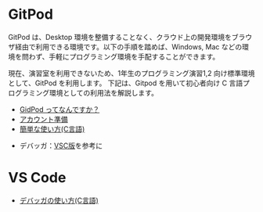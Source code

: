 
# GitPod 

GitPod は、Desktop 環境を整備することなく、クラウド上の開発環境をブラウザ経由で利用できる環境です。以下の手順を踏めば、Windows, Mac などの環境を問わず、手軽にプログラミング環境を手配することができます。

現在、演習室を利用できないため、1年生のプログラミング演習1,2 向け標準環境として、GitPod を利用します。
下記は、Gitpod を用いて初心者向け C 言語プログラミング環境としての利用法を解説します。

* [GidPod ってなんですか？](gitpod/intro.md)
* [アカウント準備](gitpod/account.md)
* [簡単な使い方(C言語)](gitpod/howto.md)
<!--* [授業のライフサイクル](gitpod/cycle.md)-->
* デバッガ：[VSC版](vsc/debug.md)を参考に

# VS Code

* [デバッガの使い方(C言語)](vsc/Cdebug.md)



